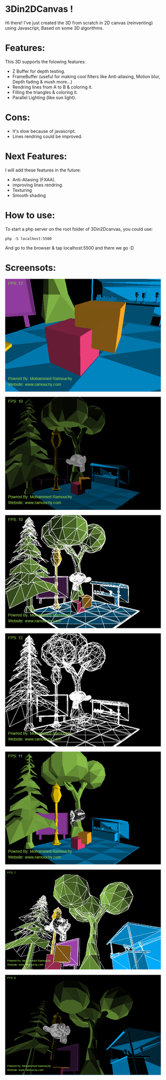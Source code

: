 # 3Din2DCanvas !
Hi there!
I've just created the 3D from scratch in 2D canvas (reinventing) using Javascript, Based on some 3D algorithms.

# Features:
This 3D supports the folowing features:
- Z Buffer for depth testing.
- FrameBuffer (useful for making cool filters like Anti-aliasing, Motion blur, Depth fading & mush more...)
- Rendring lines from A to B & coloring it.
- Filling the triangles & coloring it.
- Parallel Lighting (like sun light).

# Cons:
- It's slow because of javascript.
- Lines rendring could be improved.

# Next Features:
I will add these features in the future:
- Anti-Aliasing (FXAA).
- improving lines rendring.
- Texturing
- Smooth shading

# How to use:
To start a php server on the root folder of 3Din2Dcanvas, you could use:
```
php -S localhost:5500
```
And go to the browser & tap localhost:5500
and there we go :D
# Screensots:

![](https://raw.githubusercontent.com/medram/3Din2DCanvas/master/imgs/1.png)

![](https://raw.githubusercontent.com/medram/3Din2DCanvas/master/imgs/2.png)

![](https://raw.githubusercontent.com/medram/3Din2DCanvas/master/imgs/3.png)

![](https://raw.githubusercontent.com/medram/3Din2DCanvas/master/imgs/4.png)

![](https://raw.githubusercontent.com/medram/3Din2DCanvas/master/imgs/5.png)

![](https://raw.githubusercontent.com/medram/3Din2DCanvas/master/imgs/6.png)

![](https://raw.githubusercontent.com/medram/3Din2DCanvas/master/imgs/7.png)


